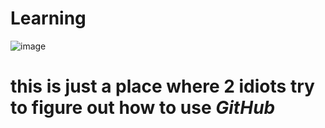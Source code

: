 # Learning


![image](https://user-images.githubusercontent.com/87595664/178129020-4dad8291-5f81-485f-b269-c861c22210c8.png)

# this is just a place where 2 idiots try to figure out how to use _GitHub_